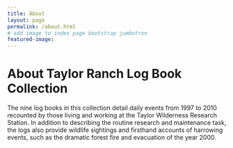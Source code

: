 ```yaml
---
title: About
layout: page
permalink: /about.html
# add image to index page bootstrap jumbotron
featured-image:
---
```


# About Taylor Ranch Log Book Collection

The nine log books in this collection detail daily events from 1997 to 2010 recounted by those living and working at the Taylor Wilderness Research Station. 
In addition to describing the routine research and maintenance task, the logs also provide wildlife sightings and firsthand accounts of harrowing events, such as the dramatic forest fire and evacuation of the year 2000.
